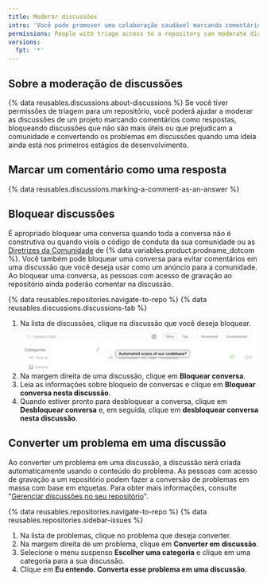 ```yaml
---
title: Moderar discussões
intro: 'Você pode promover uma colaboração saudável marcando comentários como respostas, bloqueando ou desbloqueando discussões, convertendo problemas para discussões, bem como e editar ou excluir comentários, discussões e categorias que não estão alinhadas com o código de conduta da sua comunidade.'
permissions: People with triage access to a repository can moderate discussions in the repository.
versions:
  fpt: '*'
---
```



## Sobre a moderação de discussões

{% data reusables.discussions.about-discussions %} Se você tiver permissões de triagem para um repositório, você poderá ajudar a moderar as discussões de um projeto marcando comentários como respostas, bloqueando discussões que não são mais úteis ou que prejudicam a comunidade e convertendo os problemas em discussões quando uma ideia ainda está nos primeiros estágios de desenvolvimento.

## Marcar um comentário como uma resposta

{% data reusables.discussions.marking-a-comment-as-an-answer %}

## Bloquear discussões

É apropriado bloquear uma conversa quando toda a conversa não é construtiva ou quando viola o código de conduta da sua comunidade ou as [Diretrizes da Comunidade](/github/site-policy/github-community-guidelines) de {% data variables.product.prodname_dotcom %}. Você também pode bloquear uma conversa para evitar comentários em uma discussão que você deseja usar como um anúncio para a comunidade. Ao bloquear uma conversa, as pessoas com acesso de gravação ao repositório ainda poderão comentar na discussão.

{% data reusables.repositories.navigate-to-repo %}
{% data reusables.discussions.discussions-tab %}
1. Na lista de discussões, clique na discussão que você deseja bloquear. ![Bloquear discussão](/assets/images/help/discussions/unanswered-discussion.png)
1. Na margem direita de uma discussão, clique em **Bloquear conversa**.
1. Leia as informações sobre bloqueio de conversas e clique em **Bloquear conversa nesta discussão**.
1. Quando estiver pronto para desbloquear a conversa, clique em **Desbloquear conversa** e, em seguida, clique em **desbloquear conversa nesta discussão**.

## Converter um problema em uma discussão

Ao converter um problema em uma discussão, a discussão será criada automaticamente usando o conteúdo do problema. As pessoas com acesso de gravação a um repositório podem fazer a conversão de problemas em massa com base em etquetas. Para obter mais informações, consulte "[Gerenciar discussões no seu repositório](/discussions/managing-discussions-for-your-community/managing-discussions-in-your-repository)".

{% data reusables.repositories.navigate-to-repo %}
{% data reusables.repositories.sidebar-issues %}
1. Na lista de problemas, clique no problema que deseja converter.
1. Na margem direita de um problema, clique em **Converter em discussão**.
1. Selecione o menu suspenso **Escolher uma categoria** e clique em uma categoria para a sua discussão.
1. Clique em **Eu entendo. Converta esse problema em uma discussão**.
